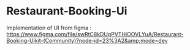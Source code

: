 # Restaurant-Booking-Ui
Implementation of UI from figma : https://www.figma.com/file/swRtC8kDUqPVTHiOOVLYuA/Restaurant-Booking-Uikit-(Community)?node-id=23%3A2&amp;mode=dev
